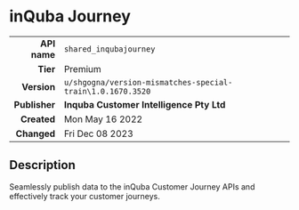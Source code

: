 # inQuba Journey
| | |
|-:|-|
|**API name**|`shared_inqubajourney`|
|**Tier**|Premium|
|**Version**|`u/shgogna/version-mismatches-special-train\1.0.1670.3520`|
|**Publisher**|**Inquba Customer Intelligence Pty Ltd**|
|**Created**|Mon May 16 2022|
|**Changed**|Fri Dec 08 2023|

## Description
Seamlessly publish data to the inQuba Customer Journey APIs and effectively track your customer journeys.
